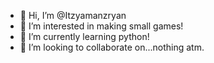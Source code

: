 - 👋 Hi, I’m @Itzyamanzryan
- 👀 I’m interested in making small games!
- 🌱 I’m currently learning python!
- 💞️ I’m looking to collaborate on...nothing atm. 

<!---
Itzyamanzryan/Itzyamanzryan is a ✨ special ✨ repository because its `README.md` (this file) appears on your GitHub profile.
You can click the Preview link to take a look at your changes.
--->
